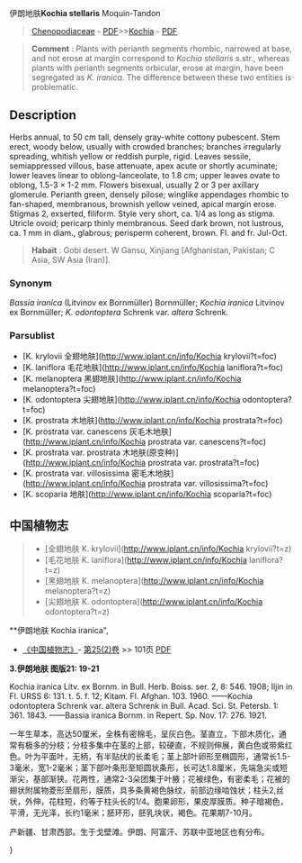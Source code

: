 伊朗地肤**Kochia stellaris** Moquin-Tandon

> [Chenopodiaceae](http://www.iplant.cn/info/Chenopodiaceae?t=foc) - [PDF](http://www.iplant.cn/foc/pdf/Chenopodiaceae.pdf)>>[Kochia](http://www.iplant.cn/info/Kochia?t=foc) - [PDF](http://www.iplant.cn/foc/pdf/Kochia.pdf)

> **Comment** : 
> Plants with perianth segments rhombic, narrowed at base, and not erose at margin correspond to *Kochia* *stellaris* s.str., whereas plants with perianth segments orbicular, erose at margin, have been segregated as *K*. *iranica*. The difference between these two entities is problematic.

## Description

Herbs annual, to 50 cm tall, densely gray-white cottony pubescent. Stem erect, woody below, usually with crowded branches; branches irregularly spreading, whitish yellow or reddish purple, rigid. Leaves sessile, semiappressed villous, base attenuate, apex acute or shortly acuminate; lower leaves linear to oblong-lanceolate, to 1.8 cm; upper leaves ovate to oblong, 1.5-3 × 1-2 mm. Flowers bisexual, usually 2 or 3 per axillary glomerule. Perianth green, densely pilose; winglike appendages rhombic to fan-shaped, membranous, brownish yellow veined, apical margin erose. Stigmas 2, exserted, filiform. Style very short, ca. 1/4 as long as stigma. Utricle ovoid; pericarp thinly membranous. Seed dark brown, not lustrous, ca. 1 mm in diam., glabrous; perisperm coherent, brown. Fl. and fr. Jul-Oct.

> **Habait** : 
> Gobi desert. W Gansu, Xinjiang [Afghanistan, Pakistan; C Asia, SW Asia (Iran)].

### Synonym
*Bassia* *iranica* (Litvinov ex Bornmüller) Bornmüller; *Kochia* *iranica* Litvinov ex Bornmüller; *K*. *odontoptera* Schrenk var. *altera* Schrenk.

### Parsublist

* [K.  krylovii  全翅地肤](http://www.iplant.cn/info/Kochia krylovii?t=foc)
* [K.  laniflora  毛花地肤](http://www.iplant.cn/info/Kochia laniflora?t=foc)
* [K.  melanoptera  黑翅地肤](http://www.iplant.cn/info/Kochia melanoptera?t=foc)
* [K.  odontoptera  尖翅地肤](http://www.iplant.cn/info/Kochia odontoptera?t=foc)
* [K.  prostrata  木地肤](http://www.iplant.cn/info/Kochia prostrata?t=foc)
* [K.  prostrata var. canescens  灰毛木地肤](http://www.iplant.cn/info/Kochia prostrata var. canescens?t=foc)
* [K.  prostrata var. prostrata  木地肤(原变种)](http://www.iplant.cn/info/Kochia prostrata var. prostrata?t=foc)
* [K.  prostrata var. villosissima  密毛木地肤](http://www.iplant.cn/info/Kochia prostrata var. villosissima?t=foc)
* [K.  scoparia  地肤](http://www.iplant.cn/info/Kochia scoparia?t=foc)

## 中国植物志

> * [全翅地肤  K.  krylovii](http://www.iplant.cn/info/Kochia krylovii?t=z)
> * [毛花地肤  K.  laniflora](http://www.iplant.cn/info/Kochia laniflora?t=z)
> * [黑翅地肤  K.  melanoptera](http://www.iplant.cn/info/Kochia melanoptera?t=z)
> * [尖翅地肤  K.  odontoptera](http://www.iplant.cn/info/Kochia odontoptera?t=z)

**伊朗地肤 Kochia iranica",

* [《中国植物志》](http://www.iplant.cn/frps)- [第25(2)卷](http://www.iplant.cn/frps/vol/25(2)) >> 101页 [PDF](http://www.iplant.cn/frps/pdf/25(2)/101a.pdf)

**3.伊朗地肤 图版21: 19-21**

Kochia iranica Litv. ex Bornm. in Bull. Herb. Boiss. ser. 2, 8: 546. 1908; Iljin in Fl. URSS 6: 131. t. 5. f. 12; Kitam. Fl. Afghan. 103. 1960. ——Kochia odontoptera Schrenk var. altera Schrenk in Bull. Acad. Sci. St. Petersb. 1: 361. 1843. ——Bassia iranica Bornm. in Repert. Sp. Nov. 17: 276. 1921.

一年生草本，高达50厘米，全株有密棉毛，呈灰白色。茎直立，下部木质化，通常有极多的分枝；分枝多集中在茎的上部，较硬直，不规则伸展，黄白色或带紫红色。叶为平面叶，无柄，有半贴伏的长柔毛；茎上部叶卵形至椭圆形，通常长1.5-3毫米，宽1-2毫米；茎下部叶条形至矩圆状条形，长可达1.8厘米，先端急尖或短渐尖，基部渐狭。花两性，通常2-3朵团集于叶腋；花被绿色，有密柔毛；花被的翅状附属物菱形至扇形，膜质，具多条黄褐色脉纹，前部边缘啮蚀状；柱头2,丝状，外伸，花柱短，约等于柱头长的1/4。胞果卵形，果皮厚膜质。种子暗褐色，平滑，无光泽，长约1毫米；胚环形，胚乳块状，褐色。花果期7-10月。

产新疆、甘肃西部。生于戈壁滩。伊朗、阿富汗、苏联中亚地区也有分布。

}